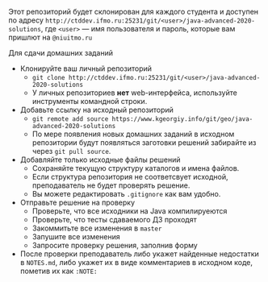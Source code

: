 Этот репозиторий будет склонирован для каждого студента и доступен по адресу
`http://ctddev.ifmo.ru:25231/git/<user>/java-advanced-2020-solutions`, где `<user>` —
имя пользователя и пароль, которые вам пришлют на `@niuitmo.ru`

Для сдачи домашних заданий
 * Клонируйте ваш личный репозиторий
    * `git clone http://ctddev.ifmo.ru:25231/git/<user>/java-advanced-2020-solutions`
    * У личных репозиториев __нет__ web-интерфейса, используйте инструменты командной строки.
 * Добавьте ссылку на исходный репозиторий
    * `git remote add source https://www.kgeorgiy.info/git/geo/java-advanced-2020-solutions`
    * По мере появления новых домашних заданий в исходном репозитории будут появляться заготовки решений
      забирайте из через `git pull source`.
 * Добавляйте только исходные файлы решений
    * Cохраняйте текущую структуру каталогов и имена файлов.
    * Если структура репозитория не соответсвует исходной, преподаватель не будет проверять решение.
    * Вы можете редактировать `.gitignore` как вам удобно.
 * Отправьте решение на проверку
    * Проверьте, что все исходники на Java компилируеются
    * Проверьте, что тесты сдаваемого ДЗ проходят
    * Закоммитьте все изменения в `master`
    * Запушите все изменения
    * Запросите проверку решения, заполнив форму
 * После проверки преподаватель либо укажет найденные недостатки в `NOTES.md`,
   либо укажет их в виде комментариев в исходном коде, пометив их как `:NOTE:`
